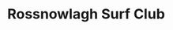 ---
title: "Rossnowlagh Surf Club"
address: "Abbeylands, Rossnowlagh Road, Ballyshannon, Co. Donegal"
tel: "+353 (0)71 985 2517"
county: "Donegal"
category: "Surfing"
type: "Content"
lat: "54.55778884887695"
lng: "-8.205696105957031"
---